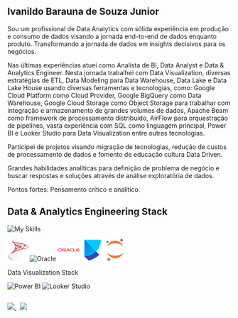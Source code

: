 ## Ivanildo Barauna de Souza Junior
Sou um profissional de Data Analytics com sólida experiência em produção e consumo de dados visando a jornada end-to-end de dados enquanto produto. Transformando a jornada de dados em insights decisivos para os negócios.

Nas últimas experiências atuei como Analista de BI, Data Analyst e Data & Analytics Engineer. Nesta jornada trabalhei com Data Visualization, diversas estratégias de ETL, Data Modeling para Data Warehouse, Data Lake e Data Lake House usando diversas ferramentas e tecnologias, como: Google Cloud Platform como Cloud Provider, Google BigQuery como Data Warehouse, Google Cloud Storage como Object Storage para trabalhar com integração e armazenamento de grandes volumes de dados, Apache Beam como framework de processamento distribuído, AirFlow para orquestração de pipelines, vasta experiência com SQL como linguagem principal, Power BI e Looker Studio para Data Visualization entre outras tecnologias.

Participei de projetos visando migração de tecnologias, redução de custos de processamento de dados e fomento de educação cultura Data Driven.

Grandes habilidades analíticas para definição de problema de negócio e buscar respostas e soluções através de análise exploratória de dados.

Pontos fortes: Pensamento crítico e analítico.

## Data & Analytics Engineering Stack
![My Skills](https://skillicons.dev/icons?i=py,docker,gcp,mysql,postgres,mongodb,bitbucket,github,githubactions,vscode,postman,figma,firebase,linux&perline=7)

<img src="https://github.com/devicons/devicon/blob/master/icons/microsoftsqlserver/microsoftsqlserver-original.svg" Alt="SQL Server" width="50" height="50"><img src="https://www.svgrepo.com/show/375551/bigquery.svg" Alt="Oracle" width="50" height="50"> <img src="https://github.com/devicons/devicon/blob/master/icons/oracle/oracle-original.svg" Alt="Oracle" width="50" height="50"> <img src="https://github.com/devicons/devicon/blob/master/icons/poetry/poetry-original.svg" Alt="Poetry" width="50" height="50"><img src="https://github.com/devicons/devicon/blob/master/icons/jupyter/jupyter-original.svg" Alt="Jupyter" width="50" height="50">

Data Visualization Stack

<img src="https://github.com/microsoft/PowerBI-Icons/blob/main/SVG/Power-BI.svg" Alt="Power BI" width="50" height="50"> <img src="https://www.svgrepo.com/show/354012/looker-icon.svg" Alt="Looker Studio" width="50" height="50">


##
<p align="left">
  <a href="https://github.com/IvanildoBarauna/ETL-awesome-api">
    <img align="bottom" src="https://github-readme-stats.vercel.app/api?username=IvanildoBarauna&hide=stars,contribs&show=prs_merged,prs_merged_percentage&show_icons=true&theme=default&include_all_commits=true&rank_icon=github" />
 
 </a>
  &nbsp;<!-- Espaço entre os componentes -->
  <a href="https://github.com/IvanildoBarauna">
    <img align="bottom" src="https://github-readme-stats.vercel.app/api/top-langs/?username=IvanildoBarauna&hide_border=true" />
  </a>
</p>

